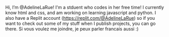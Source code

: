 Hi, I’m @AdelineLaRue! I'm a stduent who codes in her free time!
I currently know html and css, and am working on learning javascript and python. 
I also have a Replit account (https://replit.com/@AdelineLaRue) so if you want to check out some of my stuff when I publish projects, you can go there. 
Si vous voulez me joindre, je peux parler francais aussi :) 

<!---
AdelineLaRue/AdelineLaRue is a ✨ special ✨ repository because its `README.md` (this file) appears on your GitHub profile.
You can click the Preview link to take a look at your changes.
--->
